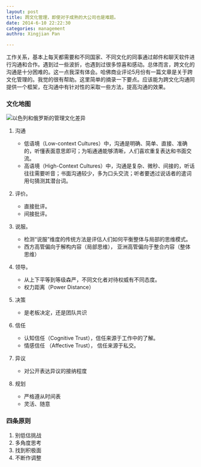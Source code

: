 ```yaml
---
layout: post
title: 跨文化管理，即使对于成熟的大公司也是难题。
date: 2014-6-10 22:22:30
categories: management
authro: Xingjian Pan

---
```


工作关系，基本上每天都需要和不同国家、不同文化的同事通过邮件和聊天软件进行沟通和合作。遇到过一些波折，也遇到过很多惊喜和感动。总体而言，跨文化的沟通是十分困难的。这一点我深有体会。哈佛商业评论5月份有一篇文章是关于跨文化管理的。我觉的很有帮助。这里简单的摘录一下要点。应该能为跨文化沟通同提供一个框架，在沟通中有针对性的采取一些方法，提高沟通的效果。

### 文化地图

![以色列和俄罗斯的管理文化差异](https://raw.githubusercontent.com/xingjianpan/xingjianpan.github.io/master/_posts/culture.jpg)



1. 沟通	
	* 低语境（Low-context Cultures）中，沟通是明确、简单、直接、准确的，听懂表面意思即可；为垢通通能够清晰，人们喜欢重复表达和书面交流。
	* 高语境（High-Context Cultures）中，沟通是复杂、微秒、间接的，听话往往需要听音；书面沟通较少，多为口头交流；听者要透过说话者的遣词用句猜测其潜台词。
		
2. 评价。
	* 直接批评。
	* 间接批评。
	
3. 说服。
	* 检测“说服”维度的传统方法是评估人们如何平衡整体与局部的思维模式。
	* 西方高管偏向于解构内容（局部思维）， 亚洲高管偏向于整合内容（整体思维）

4. 领导。	
	* 从上下平等到等级森严，不同文化者对待权威有不同态度。
	* 权力距离（Power Distance）
5. 决策
	* 是老板决定，还是团队共识
6. 信任
	* 认知信任（Cognitive Trust），信任来源于工作中的了解。
	* 情感信任 （Affective Trust）， 信任来源于私交。
7. 异议
	* 对公开表达异议的接纳程度
8. 规划
	* 严格遵从时间表
	* 灵活、随意


### 四条原则
1. 别低估挑战
2. 多角度思考
3. 找到积极面
4. 不断作调整
